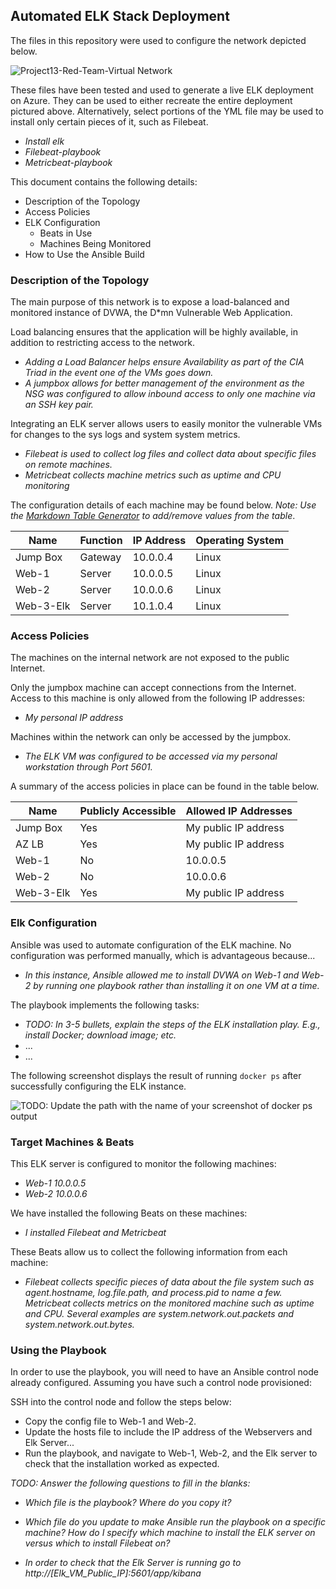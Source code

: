 ## Automated ELK Stack Deployment

The files in this repository were used to configure the network depicted below.

![Project13-Red-Team-Virtual Network](https://user-images.githubusercontent.com/96384289/159584883-0b0e8d75-adde-4c95-bc2b-a0d661b237b5.png)

These files have been tested and used to generate a live ELK deployment on Azure. They can be used to either recreate the entire deployment pictured above. Alternatively, select portions of the YML file may be used to install only certain pieces of it, such as Filebeat.

  - _Install elk_
  - _Filebeat-playbook_
  - _Metricbeat-playbook_

This document contains the following details:
- Description of the Topology
- Access Policies
- ELK Configuration
  - Beats in Use
  - Machines Being Monitored
- How to Use the Ansible Build


### Description of the Topology

The main purpose of this network is to expose a load-balanced and monitored instance of DVWA, the D*mn Vulnerable Web Application.

Load balancing ensures that the application will be highly available, in addition to restricting access to the network.
- _Adding a Load Balancer helps ensure Availability as part of the CIA Triad in the event one of the VMs goes down._
- _A jumpbox allows for better management of the environment as the NSG was configured to allow inbound access to only one machine via an SSH key pair._

Integrating an ELK server allows users to easily monitor the vulnerable VMs for changes to the sys logs and system system metrics.
- _Filebeat is used to collect log files and collect data about specific files on remote machines._
- _Metricbeat collects machine metrics such as uptime and CPU monitoring_

The configuration details of each machine may be found below.
_Note: Use the [Markdown Table Generator](http://www.tablesgenerator.com/markdown_tables) to add/remove values from the table_.

| Name     | Function | IP Address | Operating System |
|----------|----------|------------|------------------|
| Jump Box | Gateway  | 10.0.0.4   | Linux            |
| Web-1    | Server   | 10.0.0.5   | Linux            |
| Web-2    | Server   | 10.0.0.6   | Linux            |
| Web-3-Elk| Server   | 10.1.0.4   | Linux            |

### Access Policies

The machines on the internal network are not exposed to the public Internet. 

Only the jumpbox machine can accept connections from the Internet. Access to this machine is only allowed from the following IP addresses:
- _My personal IP address_

Machines within the network can only be accessed by the jumpbox.
- _The ELK VM was configured to be accessed via my personal workstation through Port 5601._

A summary of the access policies in place can be found in the table below.

| Name     | Publicly Accessible | Allowed IP Addresses |
|----------|---------------------|----------------------|
| Jump Box | Yes                 | My public IP address |
| AZ LB    | Yes                 | My public IP address |
| Web-1    | No                  | 10.0.0.5             |
| Web-2    | No                  | 10.0.0.6             |
| Web-3-Elk| Yes                 | My public IP address |

### Elk Configuration

Ansible was used to automate configuration of the ELK machine. No configuration was performed manually, which is advantageous because...
- _In this instance, Ansible allowed me to install DVWA on Web-1 and Web-2 by running one playbook rather than installing it on one VM at a time._

The playbook implements the following tasks:
- _TODO: In 3-5 bullets, explain the steps of the ELK installation play. E.g., install Docker; download image; etc._
- ...
- ...

The following screenshot displays the result of running `docker ps` after successfully configuring the ELK instance.

![TODO: Update the path with the name of your screenshot of docker ps output](Images/docker_ps_output.png)

### Target Machines & Beats
This ELK server is configured to monitor the following machines:
- _Web-1 10.0.0.5_
- _Web-2 10.0.0.6_

We have installed the following Beats on these machines:
- _I installed Filebeat and Metricbeat_

These Beats allow us to collect the following information from each machine:
- _Filebeat collects specific pieces of data about the file system such as agent.hostname, log.file.path, and process.pid to name a few.  Metricbeat collects metrics on the monitored machine such as uptime and CPU.  Several examples are system.network.out.packets and system.network.out.bytes._

### Using the Playbook
In order to use the playbook, you will need to have an Ansible control node already configured. Assuming you have such a control node provisioned: 

SSH into the control node and follow the steps below:
- Copy the config file to Web-1 and Web-2.
- Update the hosts file to include the IP address of the Webservers and Elk Server...
- Run the playbook, and navigate to Web-1, Web-2, and the Elk server to check that the installation worked as expected.

_TODO: Answer the following questions to fill in the blanks:_
- _Which file is the playbook? Where do you copy it?_

- _Which file do you update to make Ansible run the playbook on a specific machine? How do I specify which machine to install the ELK server on versus which to install Filebeat on?_

- _In order to check that the Elk Server is running go to http://[Elk_VM_Public_IP]:5601/app/kibana_
